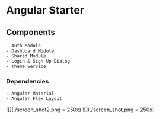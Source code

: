 # Angular Starter 

## Components 
    - Auth Module
    - Dashboard Module
    - Shared Module
    - Login & Sign Up Dialog
    - Theme Service 

### Dependencies
    - Angular Material
    - Angular Flex Layout

![](./screen_shot2.png = 250x)
![](./screen_shot.png = 250x)
